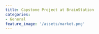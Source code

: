 ```yaml
---
title: Capstone Project at BrainStation
categories:
- General
feature_image: '/assets/market.png'
---
```



<!-- more -->

